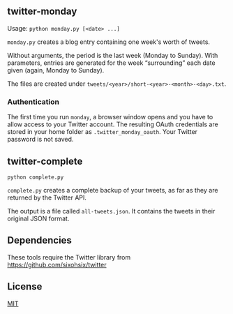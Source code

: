 ## twitter-monday

Usage: `python monday.py [<date> ...]`

`monday.py` creates a blog entry containing one week's worth of tweets.

Without arguments, the period is the last week (Monday to Sunday). With
parameters, entries are generated for the week “surrounding” each date given
(again, Monday to Sunday).

The files are created under `tweets/<year>/short-<year>-<month>-<day>.txt`.

### Authentication

The first time you run `monday`, a browser window opens and you have to allow
access to your Twitter account. The resulting OAuth credentials are stored in
your home folder as `.twitter_monday_oauth`. Your Twitter password is not
saved.

## twitter-complete

`python complete.py`

`complete.py` creates a complete backup of your tweets, as far as they are
returned by the Twitter API.

The output is a file called `all-tweets.json`. It contains the tweets in their
original JSON format.

## Dependencies

These tools require the Twitter library from https://github.com/sixohsix/twitter

## License

[MIT](LICENSE)

<!-- vim: set tw=78: -->
